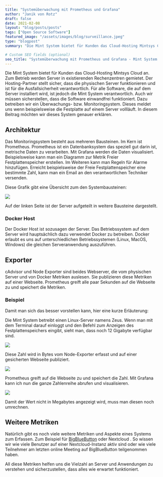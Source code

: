 ```yaml
---
title: "Systemüberwachung mit Prometheus und Grafana"
author: "Janik von Rotz"
draft: false
date: 2021-02-08
layout: "blog/posts/posts"
tags: ["Open Source Software"]
featured_image: "/assets/images/blog/surveillance.jpeg"
type: "blogpost"
summary: "Die Mint System bietet für Kunden das Cloud-Hosting Mintsys Cloud an. Zum Betrieb werden Server in existierenden Rechenzentren gemietet. Der Hosting-Partner stellt sicher, dass die physischen Server f..."

# Custom SEO fields (optional)
seo_title: "Systemüberwachung mit Prometheus und Grafana - Mint System GmbH"
---
```


Die Mint System bietet für Kunden das Cloud-Hosting Mintsys Cloud an. Zum Betrieb werden Server in existierenden Rechenzentren gemietet. Der Hosting-Partner stellt sicher, dass die physischen Server funktionieren und ist für die Ausfallsicherheit verantwortlich. Für alle Software, die auf dem Server installiert wird, ist jedoch die Mint System verantwortlich. Auch wir müssen sicherstellen, dass die Software einwandfrei funktioniert. Dazu betreiben wir ein Überwachungs- bzw. Monitoringsystem. Dieses meldet uns wenn beispielsweise die Festplatte auf einem Server vollläuft. In diesem Beitrag möchten wir dieses System genauer erklären.


## Architektur

Das Monitoringsystem besteht aus mehreren Bausteinen. Im Kern ist Prometheus. Prometheus ist ein Datenbanksystem das speziell gut darin ist, metrische Daten zu verarbeiten. Mit Grafana werden die Daten visualisiert. Beispielsweise kann man ein Diagramm zur Metrik Freier Festplattenspeicher erstellen. Im Weiteren kann man Regeln für Alarme hinzufügen. Erreicht beispielsweise der Freie Festplattenspeicher eine bestimmte Zahl, kann man ein Email an den verantwortlichen Techniker versenden.

Diese Grafik gibt eine Übersicht zum den Systembausteinen:


![](/assets/images/blog/prometheus-grafana.jpeg)

Auf der linken Seite ist der Server aufgeteilt in weitere Bausteine dargestellt.


### Docker Host

Der Docker Host ist sozusagen der Server. Das Betriebssystem auf dem Server wird hauptsächlich dazu verwendet Docker zu betreiben. Docker erlaubt es uns auf unterschiedlichen Betriebssystemen (Linux, MacOS, Windows) die gleichen Serveranwendung auszuführen.



## Exporter 
cAdvisor und Node Exporter sind beides Webserver, die vom physischen Server und von Docker Metriken auslesen. Sie publizieren diese Metriken auf einer Webseite. Prometheus greift alle paar Sekunden auf die Webseite zu und speichert die Metriken.



### Beispiel
Damit man sich das besser vorstellen kann, hier eine kurze Erläuterung:

Die Mint System betreibt einen Linux-Server namens Zeus. Wenn man mit dem Terminal darauf einloggt und den Befehl zum Anzeigen des Festplattenspeichers eingibt, sieht man, dass noch 12 Gigabyte verfügbar sind.

![](/assets/images/blog/server-festplatte.png)

Diese Zahl wird in Bytes vom Node-Exporter erfasst und auf einer gesicherten Webseite publiziert.

![](/assets/images/blog/node-exporter.png)

Prometheus greift auf die Webseite zu und speichert die Zahl. Mit Grafana kann ich nun die ganze Zahlenreihe abrufen und visualisieren.

![](/assets/images/blog/grafana-monitoring.png)

Damit der Wert nicht in Megabytes angezeigt wird, muss man diesen noch umrechnen.

## Weitere Metriken

Natürlich gibt es noch viele weitere Metriken und Aspekte eines Systems zum Erfassen. Zum Beispiel für [BigBlueButton](https://bigbluebutton.org/) oder Nextcloud . So wissen wir wie viele Benutzer auf einer Nextcloud-Instanz aktiv sind oder wie viele Teilnehmer am letzten online Meeting auf BigBlueButton teilgenommen haben.


All diese Metriken helfen uns die Vielzahl an Server und Anwendungen zu verstehen und sicherzustellen, dass alles wie erwartet funktioniert.

